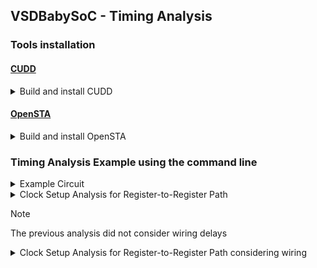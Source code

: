 ## VSDBabySoC - Timing Analysis

### Tools installation
  
#### [CUDD](https://davidkebo.com/cudd/)

<details>
<summary>Build and install CUDD</summary>

 ```
 $ wget https://github.com/davidkebo/cudd/raw/main/cudd_versions/cudd-3.0.0.tar.gz
 $ tar zxvf cudd-3.0.0.tar.gz
 $ cd cudd-3.0.0
 $ ./configure --prefix=$HOME/cudd
 ```
 <img alt="cudd_config" src="./images/cudd_config.png">

 ```
 $ make -j$(nproc)
 $ make install

 ```
 <img alt="cudd_install" src="./images/cudd_install.png">

 ```
 $ cd  
 ```

</details>

#### [OpenSTA](https://github.com/parallaxsw/OpenSTA)

<details>
<summary>Build and install OpenSTA</summary>

 ```
 $ git clone https://github.com/parallaxsw/OpenSTA.git
 $ cd OpenSTA
 $ mkdir build
 $ cd build
 $ cmake -DCUDD_DIR=$HOME/cudd ..
 ```
 <img alt="OpenSTA_cmake" src="./images/OpenSTA_cmake.png">

 ```
 $ make -j$(nproc)
 $ ./sta

 ```
 <img alt="OpenSTA" src="./images/OpenSTA.png">

 ```
 $ cd  
 ```

</details>

### Timing Analysis Example using the command line

<details>
<summary>Example Circuit</summary>

 ```
 $ cd OpenSTA/examples/
 $ yosys
 > read_liberty -lib nangate45_slow.lib.gz
 > read_verilog example1.v
 > synth -top top
 > show
 ```
 <img alt="example1" src="./images/example1.png">

</details>

<details>
<summary>Clock Setup Analysis for Register-to-Register Path</summary>

  ```
  $ ./sta
  % read_liberty nangate45_slow.lib.gz
  % read_verilog example1.v
  % link_design top
  % create_clock -name clk -period 10 {clk1 clk2 clk3}
  % set_input_delay -clock clk 0 {in1 in2}
  % report_checks
 ```
 <img alt="OpenSTA_example1" src="./images/OpenSTA_example1.png">

 <img alt="example1_timing" src="./images/example1_timing.png">

</details>

> [!NOTE]  
> The previous analysis did not consider wiring delays

<details>
<summary>Clock Setup Analysis for Register-to-Register Path considering wiring</summary>

This analysis requires using the corresponding [SPEF](https://www.vlsisystemdesign.com/spef-format-part-1/) (Standard Parasitic Exchange Format) file for the circuit

</details>
